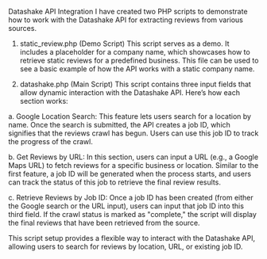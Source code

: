 Datashake API Integration
I have created two PHP scripts to demonstrate how to work with the Datashake API for extracting reviews from various sources.

1. static_review.php (Demo Script)
This script serves as a demo. It includes a placeholder for a company name, which showcases how to retrieve static reviews for a predefined business. This file can be used to see a basic example of how the API works with a static company name.

2. datashake.php (Main Script)
This script contains three input fields that allow dynamic interaction with the Datashake API. Here’s how each section works:

a. Google Location Search:
This feature lets users search for a location by name. Once the search is submitted, the API creates a job ID, which signifies that the reviews crawl has begun. Users can use this job ID to track the progress of the crawl.

b. Get Reviews by URL:
In this section, users can input a URL (e.g., a Google Maps URL) to fetch reviews for a specific business or location. Similar to the first feature, a job ID will be generated when the process starts, and users can track the status of this job to retrieve the final review results.

c. Retrieve Reviews by Job ID:
Once a job ID has been created (from either the Google search or the URL input), users can input that job ID into this third field. If the crawl status is marked as "complete," the script will display the final reviews that have been retrieved from the source.


This script setup provides a flexible way to interact with the Datashake API, allowing users to search for reviews by location, URL, or existing job ID.   